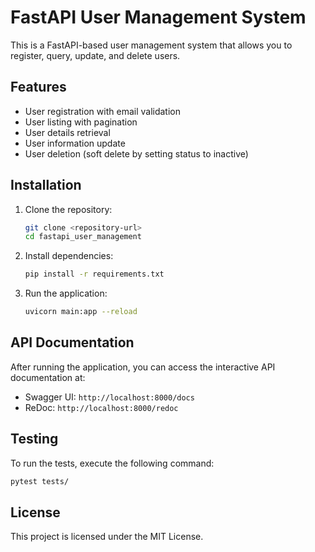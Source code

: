 # FastAPI User Management System

This is a FastAPI-based user management system that allows you to register, query, update, and delete users.

## Features

- User registration with email validation
- User listing with pagination
- User details retrieval
- User information update
- User deletion (soft delete by setting status to inactive)

## Installation

1. Clone the repository:
   ```bash
   git clone <repository-url>
   cd fastapi_user_management
   ```

2. Install dependencies:
   ```bash
   pip install -r requirements.txt
   ```

3. Run the application:
   ```bash
   uvicorn main:app --reload
   ```

## API Documentation

After running the application, you can access the interactive API documentation at:

- Swagger UI: `http://localhost:8000/docs`
- ReDoc: `http://localhost:8000/redoc`

## Testing

To run the tests, execute the following command:

```bash
pytest tests/
```

## License

This project is licensed under the MIT License.